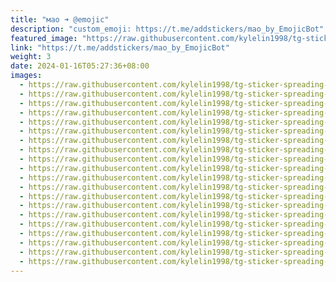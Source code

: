 ```yaml
---
title: "мао ➜ @emojic"
description: "custom_emoji: https://t.me/addstickers/mao_by_EmojicBot"
featured_image: "https://raw.githubusercontent.com/kylelin1998/tg-sticker-spreading-worldwide-images/main/img/fd3e7af7-c92b-4352-96c1-5372a4d98a2c.jpg"
link: "https://t.me/addstickers/mao_by_EmojicBot"
weight: 3
date: 2024-01-16T05:27:36+08:00
images:
  - https://raw.githubusercontent.com/kylelin1998/tg-sticker-spreading-worldwide-images/main/img/fd3e7af7-c92b-4352-96c1-5372a4d98a2c.jpg
  - https://raw.githubusercontent.com/kylelin1998/tg-sticker-spreading-worldwide-images/main/img/caadc6b5-a2ac-419e-8ac3-e4017ab2f268.jpg
  - https://raw.githubusercontent.com/kylelin1998/tg-sticker-spreading-worldwide-images/main/img/7da9979a-5833-4a79-955d-545f95538eed.jpg
  - https://raw.githubusercontent.com/kylelin1998/tg-sticker-spreading-worldwide-images/main/img/2df81f9c-c5d3-4385-b538-fbb9a3767920.jpg
  - https://raw.githubusercontent.com/kylelin1998/tg-sticker-spreading-worldwide-images/main/img/367febcd-3477-439e-abf2-fd30e84d467c.jpg
  - https://raw.githubusercontent.com/kylelin1998/tg-sticker-spreading-worldwide-images/main/img/8fef5c63-7cb0-4daa-a3fc-c3d40b41c831.jpg
  - https://raw.githubusercontent.com/kylelin1998/tg-sticker-spreading-worldwide-images/main/img/b81ab73b-2864-42c5-8c0d-ddc631885533.jpg
  - https://raw.githubusercontent.com/kylelin1998/tg-sticker-spreading-worldwide-images/main/img/b6ac5bfd-f0e1-4a97-9291-128260302367.jpg
  - https://raw.githubusercontent.com/kylelin1998/tg-sticker-spreading-worldwide-images/main/img/d782e15d-b0e1-4dfc-bcea-daf969c8c359.jpg
  - https://raw.githubusercontent.com/kylelin1998/tg-sticker-spreading-worldwide-images/main/img/8573e925-687d-4061-9079-ee3faec24195.jpg
  - https://raw.githubusercontent.com/kylelin1998/tg-sticker-spreading-worldwide-images/main/img/d0f7bae4-e1f3-4a89-b1b9-51270bff4aba.jpg
  - https://raw.githubusercontent.com/kylelin1998/tg-sticker-spreading-worldwide-images/main/img/dc74c8a0-5b4d-440a-8c3d-e9c1fa4f2505.jpg
  - https://raw.githubusercontent.com/kylelin1998/tg-sticker-spreading-worldwide-images/main/img/dccd7297-84c2-41d4-bcfb-d806303823c9.jpg
  - https://raw.githubusercontent.com/kylelin1998/tg-sticker-spreading-worldwide-images/main/img/e825bf1b-4023-427c-8b5f-20003ccf45a6.jpg
  - https://raw.githubusercontent.com/kylelin1998/tg-sticker-spreading-worldwide-images/main/img/44f0cca4-93fa-43d5-ac5a-c773ba94d51e.jpg
  - https://raw.githubusercontent.com/kylelin1998/tg-sticker-spreading-worldwide-images/main/img/243a6a24-8a17-46bc-889f-0f7c71777505.jpg
  - https://raw.githubusercontent.com/kylelin1998/tg-sticker-spreading-worldwide-images/main/img/a859d143-7041-4425-800b-732095314c82.jpg
  - https://raw.githubusercontent.com/kylelin1998/tg-sticker-spreading-worldwide-images/main/img/936f68f8-e0fd-4be8-bc13-1732c0060515.jpg
  - https://raw.githubusercontent.com/kylelin1998/tg-sticker-spreading-worldwide-images/main/img/777df653-36b3-4dd2-a2e5-5ce713dfad24.jpg
  - https://raw.githubusercontent.com/kylelin1998/tg-sticker-spreading-worldwide-images/main/img/6e04e8f0-266b-4c34-87ab-b7ee09b92952.jpg
---
```


